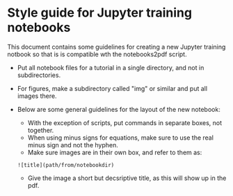 # Style guide for Jupyter training notebooks
This document contains some guidelines for creating a new Jupyter training notbook so that is is compatible wth the notebooks2pdf script. 

* Put all notebook files for a tutorial in a single directory, and not in subdirectories.
* For figures, make a subdirectory called "img" or similar and put all images there.
* Below are some general guidelines for the layout of the new notebook:
  - With the exception of scripts, put commands in separate boxes, not together.
  - When using minus signs for equations, make sure to use the real minus sign and not the hyphen.
  - Make sure images are in their own box, and refer to them as:
  
   `![title](path/from/notebookdir)`

  - Give the image a short but decsriptive title, as this will show up in the pdf.
